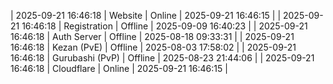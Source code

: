 | 2025-09-21 16:46:18 | Website | Online | 2025-09-21 16:46:15 |
| 2025-09-21 16:46:18 | Registration | Offline | 2025-09-09 16:40:23 |
| 2025-09-21 16:46:18 | Auth Server | Offline | 2025-08-18 09:33:31 |
| 2025-09-21 16:46:18 | Kezan (PvE) | Offline | 2025-08-03 17:58:02 |
| 2025-09-21 16:46:18 | Gurubashi (PvP) | Offline | 2025-08-23 21:44:06 |
| 2025-09-21 16:46:18 | Cloudflare | Online | 2025-09-21 16:46:15 |

